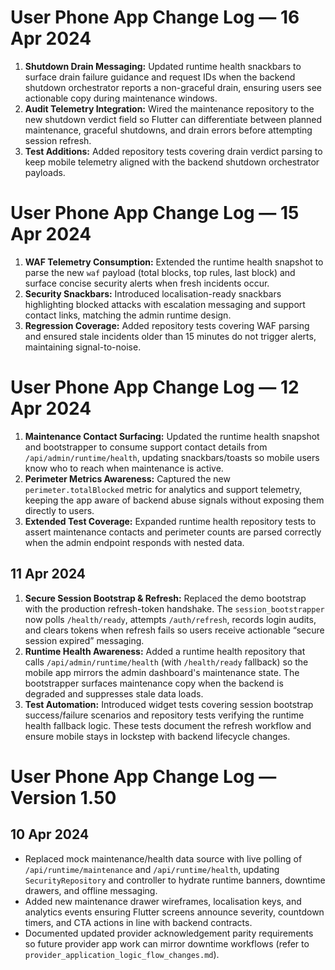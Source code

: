 # User Phone App Change Log — 16 Apr 2024

1. **Shutdown Drain Messaging:** Updated runtime health snackbars to surface drain failure guidance and request IDs when the backend shutdown orchestrator reports a non-graceful drain, ensuring users see actionable copy during maintenance windows.
2. **Audit Telemetry Integration:** Wired the maintenance repository to the new shutdown verdict field so Flutter can differentiate between planned maintenance, graceful shutdowns, and drain errors before attempting session refresh.
3. **Test Additions:** Added repository tests covering drain verdict parsing to keep mobile telemetry aligned with the backend shutdown orchestrator payloads.

# User Phone App Change Log — 15 Apr 2024

1. **WAF Telemetry Consumption:** Extended the runtime health snapshot to parse the new `waf` payload (total blocks, top rules, last block) and surface concise security alerts when fresh incidents occur.
2. **Security Snackbars:** Introduced localisation-ready snackbars highlighting blocked attacks with escalation messaging and support contact links, matching the admin runtime design.
3. **Regression Coverage:** Added repository tests covering WAF parsing and ensured stale incidents older than 15 minutes do not trigger alerts, maintaining signal-to-noise.

# User Phone App Change Log — 12 Apr 2024

1. **Maintenance Contact Surfacing:** Updated the runtime health snapshot and bootstrapper to consume support contact details
   from `/api/admin/runtime/health`, updating snackbars/toasts so mobile users know who to reach when maintenance is active.
2. **Perimeter Metrics Awareness:** Captured the new `perimeter.totalBlocked` metric for analytics and support telemetry,
   keeping the app aware of backend abuse signals without exposing them directly to users.
3. **Extended Test Coverage:** Expanded runtime health repository tests to assert maintenance contacts and perimeter counts are
   parsed correctly when the admin endpoint responds with nested data.

## 11 Apr 2024

1. **Secure Session Bootstrap & Refresh:** Replaced the demo bootstrap with the production refresh-token handshake. The
   `session_bootstrapper` now polls `/health/ready`, attempts `/auth/refresh`, records login audits, and clears tokens when
   refresh fails so users receive actionable “secure session expired” messaging.
2. **Runtime Health Awareness:** Added a runtime health repository that calls `/api/admin/runtime/health` (with `/health/ready`
   fallback) so the mobile app mirrors the admin dashboard's maintenance state. The bootstrapper surfaces maintenance copy when
   the backend is degraded and suppresses stale data loads.
3. **Test Automation:** Introduced widget tests covering session bootstrap success/failure scenarios and repository tests
   verifying the runtime health fallback logic. These tests document the refresh workflow and ensure mobile stays in lockstep
   with backend lifecycle changes.
# User Phone App Change Log — Version 1.50

## 10 Apr 2024
- Replaced mock maintenance/health data source with live polling of `/api/runtime/maintenance` and `/api/runtime/health`, updating `SecurityRepository` and controller to hydrate runtime banners, downtime drawers, and offline messaging.
- Added new maintenance drawer wireframes, localisation keys, and analytics events ensuring Flutter screens announce severity, countdown timers, and CTA actions in line with backend contracts.
- Documented updated provider acknowledgement parity requirements so future provider app work can mirror downtime workflows (refer to `provider_application_logic_flow_changes.md`).
